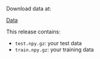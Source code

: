
Download data at:

[Data](https://www.kaggle.com/c/cs181-2019-practical3/data)

This release contains:
- `test.npy.gz`: your test data
- `train.npy.gz`: your training data

